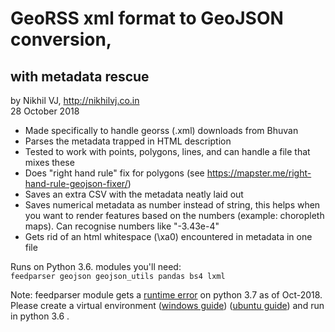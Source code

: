 # GeoRSS xml format to GeoJSON conversion, 
## with metadata rescue

by Nikhil VJ, http://nikhilvj.co.in  
28 October 2018

- Made specifically to handle georss (.xml) downloads from Bhuvan
- Parses the metadata trapped in HTML description
- Tested to work with points, polygons, lines, and can handle a file that mixes these
- Does "right hand rule" fix for polygons (see https://mapster.me/right-hand-rule-geojson-fixer/)
- Saves an extra CSV with the metadata neatly laid out
- Saves numerical metadata as number instead of string, this helps when you want to render features based on the numbers (example: choropleth maps). Can recognise numbers like "-3.43e-4"
- Gets rid of an html whitespace (\xa0) encountered in metadata in one file

Runs on Python 3.6. modules you'll need:  
`feedparser geojson geojson_utils pandas bs4 lxml`

Note: feedparser module gets a [runtime error](https://github.com/kurtmckee/feedparser/pull/131) on python 3.7 as of Oct-2018. Please create a virtual environment ([windows guide](https://github.com/WRI-Cities/static-GTFS-manager/wiki/Running-on-Windows-OS-with-Python-3)) ([ubuntu guide](https://github.com/WRI-Cities/static-GTFS-manager/wiki/Running-on-Ubuntu-OS)) and run in python 3.6 .
